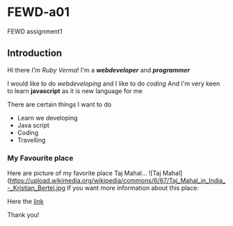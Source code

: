 # FEWD-a01
FEWD assignment1

## Introduction
Hi there *I'm Ruby Verma*!  I'm a _**webdeveloper**_ and _**programmer**_

I would like to do _webdeveloping_ and  I like to do _coding_
And I'm very keen to learn **javascript** as it is new language for me


There are certain things I want to do 
* Learn we developing
* Java script
* Coding
* Travelling


### My Favourite place 
Here are picture  of my favorite place Taj Mahal...
![Taj Mahal](https://upload.wikimedia.org/wikipedia/commons/6/67/Taj_Mahal_in_India_-_Kristian_Bertel.jpg
If you want more information about this place:

Here the [link](https://en.wikipedia.org/wiki/Taj_Mahal)

Thank you!
